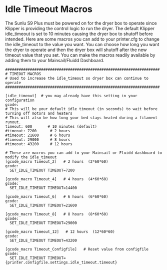 # Idle Timeout Macros
The Sunlu S9 Plus must be powered on for the dryer box to operate since Klipper is providing the control logic to run the dryer. The default Klipper idle_timeout is set to 10 minutes causing the dryer box to shutoff before intended.  Here are some macros you can add to your printer.cfg to change the idle_timeout to the value you want. You can choose how long you want the dryer to operate and then the dryer box will shutoff after the new timeout value that you set.  You can make the macros readily available by adding them to your Mainsail/Fluidd Dashboard.

```
#####################################################################
# TIMEOUT MACROS
# Used to increase the idle_timeout so dryer box can continue to operate
#####################################################################

[idle_timeout]  # you may already have this setting in your configuration
gcode:
# This will be your default idle timeout (in seconds) to wait before turning off motors and heaters
# This will also be how long your bed stays heated during a filament runout.
timeout: 600       # 10 minutes (default)
#timeout: 7200      # 2 hours
#timeout: 21600     # 6 hours
#timeout: 29000     # 8 hours
#timeout: 43200     # 12 hours

# These are macros you can add to your Mainsail or Fluidd dashboard to modify the idle_timeout
[gcode_macro Timeout_2]   # 2 hours  (2*60*60)
gcode:
  SET_IDLE_TIMEOUT TIMEOUT=7200

[gcode_macro Timeout_4]   # 4 hours  (4*60*60)
gcode:
  SET_IDLE_TIMEOUT TIMEOUT=14400

[gcode_macro Timeout_6]   # 6 hours  (6*60*60)
gcode:
  SET_IDLE_TIMEOUT TIMEOUT=21600

[gcode_macro Timeout_8]   # 8 hours  (8*60*60)
gcode:
  SET_IDLE_TIMEOUT TIMEOUT=29000

[gcode_macro Timeout_12]   # 12 hours  (12*60*60)
gcode:
  SET_IDLE_TIMEOUT TIMEOUT=43200

[gcode_macro Timeout_Configfile]   # Reset value from configfile
gcode:
  SET_IDLE_TIMEOUT TIMEOUT={printer.configfile.settings.idle_timeout.timeout}

```
